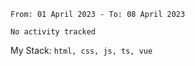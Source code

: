 <!--START_SECTION:waka-->

```text
From: 01 April 2023 - To: 08 April 2023

No activity tracked
```

<!--END_SECTION:waka-->
My Stack: `html, css, js, ts, vue`
